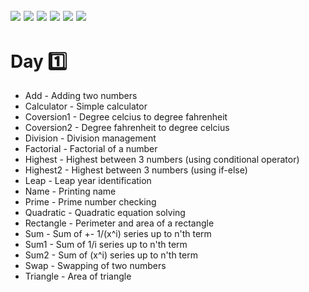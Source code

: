 ![](https://img.shields.io/badge/git-fff7f8?colorA=faf0f0&colorB=db4823&style=for-the-badge&logo=git)
![](https://img.shields.io/badge/github-fff7f8?colorA=080808&colorB=8a8a8a&style=for-the-badge&logo=github)
![](https://img.shields.io/badge/for-you-099450?colorA=b0c92e&colorB=487d3e&style=for-the-badge)
![](https://img.shields.io/badge/check_it-out-bee5ed?colorA=3fc5d1&colorB=469acf&style=for-the-badge)
![](https://img.shields.io/badge/eclipse_ide-4.15.0-181717?colorA=2c2255&colorB=3c5280&style=for-the-badge&logo=eclipse-ide)
![](https://img.shields.io/badge/java-learned-bee5ed?colorA=70a8c4&colorB=007396&style=for-the-badge&logo=java)
---
# Day :one:
   * Add - Adding two numbers
   * Calculator - Simple calculator
   * Coversion1 - Degree celcius to degree fahrenheit
   * Coversion2 - Degree fahrenheit to degree celcius
   * Division - Division management
   * Factorial - Factorial of a number
   * Highest - Highest between 3 numbers (using conditional operator)
   * Highest2 - Highest between 3 numbers (using if-else)
   * Leap - Leap year identification
   * Name - Printing name
   * Prime - Prime number checking
   * Quadratic - Quadratic equation solving
   * Rectangle - Perimeter and area of a rectangle
   * Sum - Sum of +- 1/(x^i) series up to n'th term
   * Sum1 - Sum of 1/i series up to n'th term
   * Sum2 - Sum of (x^i) series up to n'th term
   * Swap - Swapping of two numbers
   * Triangle - Area of triangle
